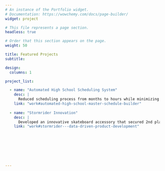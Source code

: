 ```yaml
---
# An instance of the Portfolio widget.
# Documentation: https://wowchemy.com/docs/page-builder/
widget: project

# This file represents a page section.
headless: true

# Order that this section appears on the page.
weight: 50

title: Featured Projects
subtitle:

design:
  columns: 1

project_list:

  - name: "Automated High School Scheduling System"
    desc: |
      Reduced scheduling process from months to hours while minimizing conflicts for 1,600 students using mixed integer linear programming.
    link: "work#automated-high-school-master-schedule-builder"
      
  - name: "Stormrider Innovation"
    desc: |
      Developed an innovative skateboard accessory that secured 2nd place in Invent Oregon competition with a $7.5K prize.
    link: "work#stormrider---data-driven-product-development"
      







---
```



